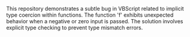 This repository demonstrates a subtle bug in VBScript related to implicit type coercion within functions. The function 'f' exhibits unexpected behavior when a negative or zero input is passed. The solution involves explicit type checking to prevent type mismatch errors.